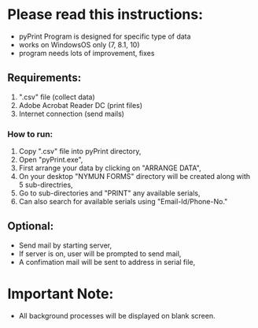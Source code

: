 # Please read this instructions:

- pyPrint Program is designed for specific type of data
- works on WindowsOS only (7, 8.1, 10) 
- program needs lots of improvement, fixes


## Requirements:

1. ".csv" file (collect data)
2. Adobe Acrobat Reader DC (print files)
3. Internet connection (send mails)


### How to run:

1. Copy ".csv" file into pyPrint directory,
2. Open "pyPrint.exe",
3. First arrange your data by clicking on "ARRANGE DATA",
4. On your desktop "NYMUN FORMS" directory will be created along with 5 sub-directries,
5. Go to sub-directories and "PRINT" any available serials,
6. Can also search for available serials using "Email-Id/Phone-No."

## Optional:
- Send mail by starting server,
- If server is on, user will be prompted to send mail,
- A confimation mail will be sent to address in serial file,

# Important Note:
- All background processes will be displayed on blank screen.
